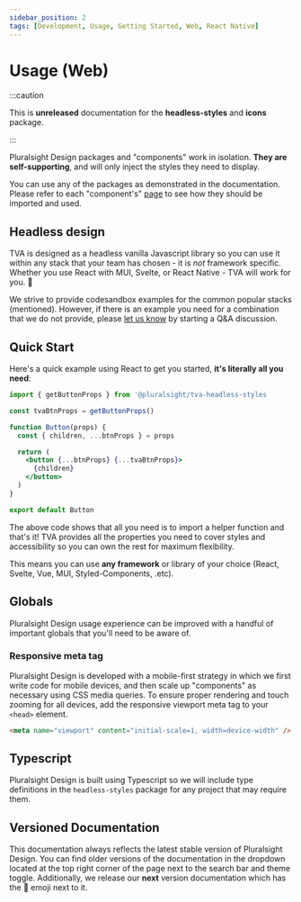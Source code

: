 ```yaml
---
sidebar_position: 2
tags: [Development, Usage, Getting Started, Web, React Native]
---
```


# Usage (Web)

:::caution

This is **unreleased** documentation for the **headless-styles** and **icons** package.

:::

Pluralsight Design packages and "components" work in isolation. **They are self-supporting**, and will only inject the styles they need to display.

You can use any of the packages as demonstrated in the documentation. Please refer to each "component's" [page](../packages/headless-styles/button) to see how they should be imported and used.

## Headless design

TVA is designed as a headless vanilla Javascript library so you can use it within any stack that your team has chosen - it is _not_ framework specific. Whether you use React with MUI, Svelte, or React Native - TVA will work for you. :muscle:

We strive to provide codesandbox examples for the common popular stacks (mentioned). However, if there is an example you need for a combination that we do not provide, please [let us know](https://github.com/pluralsight/tva/discussions/categories/q-a) by starting a Q&A discussion.

## Quick Start

Here's a quick example using React to get you started, **it's literally all you need**:

```jsx title="components/Button.jsx"
import { getButtonProps } from '@pluralsight/tva-headless-styles

const tvaBtnProps = getButtonProps()

function Button(props) {
  const { children, ...btnProps } = props

  return (
    <button {...btnProps} {...tvaBtnProps}>
      {children}
    </button>
  )
}

export default Button

```

The above code shows that all you need is to import a helper function and that's it! TVA provides all the properties you need to cover styles and accessibility so you can own the rest for maximum flexibility.

This means you can use **any framework** or library of your choice (React, Svelte, Vue, MUI, Styled-Components, .etc).

## Globals

Pluralsight Design usage experience can be improved with a handful of important globals that you'll need to be aware of.

### Responsive meta tag

Pluralsight Design is developed with a mobile-first strategy in which we first write code for mobile devices, and then scale up "components" as necessary using CSS media queries. To ensure proper rendering and touch zooming for all devices, add the responsive viewport meta tag to your `<head>` element.

```html
<meta name="viewport" content="initial-scale=1, width=device-width" />
```

## Typescript

Pluralsight Design is built using Typescript so we will include type definitions in the `headless-styles` package for any project that may require them.

## Versioned Documentation

This documentation always reflects the latest stable version of Pluralsight Design. You can find older versions of the documentation in the dropdown located at the top right corner of the page next to the search bar and theme toggle. Additionally, we release our **next** version documentation which has the :construction: emoji next to it.

